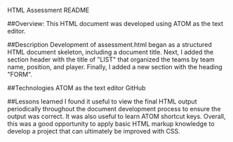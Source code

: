 
HTML Assessment README

##Overview:
This HTML document was developed using ATOM as the text editor.

##Description
Development of assessment.html began as a structured HTML document skeleton, including a document title.
Next, I added the section header with the title of "LIST" that organized the teams by team name, position, and player.
Finally, I added a new section with the heading "FORM".

##Technologies
ATOM as the text editor
GitHub

##Lessons learned
I found it useful to view the final HTML output periodically throughout the document development process to ensure the
output was correct. It was also useful to learn ATOM shortcut keys. Overall, this was a good opportunity to apply basic
HTML markup knowledge to develop a project that can ultimately be improved with CSS.
